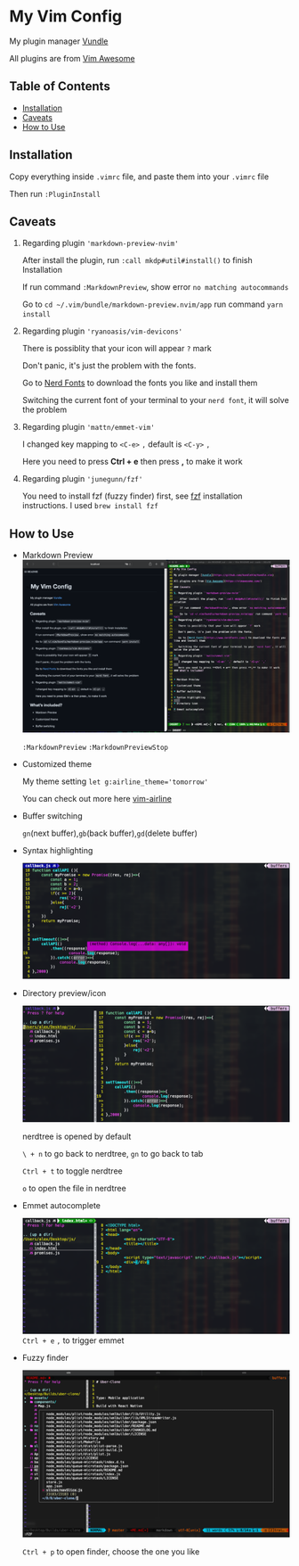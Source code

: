 # My Vim Config

My plugin manager [Vundle](https://github.com/VundleVim/Vundle.vim) 

All plugins are from [Vim Awesome](https://vimawesome.com/)

## Table of Contents



* [Installation](#installation)
* [Caveats](#caveats)
* [How to Use](#how-to-use)

## Installation

Copy everything inside `.vimrc` file, and paste them into your `.vimrc` file

Then run `:PluginInstall`

## Caveats


1. Regarding plugin `'markdown-preview-nvim'`

    After install the plugin, run `:call mkdp#util#install()` to finish Installation

    If run command `:MarkdownPreview`, show error `no matching autocommands`

    Go to `cd ~/.vim/bundle/markdown-preview.nvim/app` run command `yarn install`
2. Regarding plugin `'ryanoasis/vim-devicons'`

   There is possiblity that your icon will appear `?` mark

   Don't panic, it's just the problem with the fonts.

   Go to [Nerd Fonts](https://www.nerdfonts.com/) to download the fonts you like and install them

   Switching the current font of your terminal to your `nerd font`, it will solve the problem

3. Regarding plugin `'mattn/emmet-vim'`
   
   I changed key mapping to `<C-e>` `,` default is `<C-y>` `,`
   
   Here you need to press **Ctrl + e** then press **,** to make it work
4. Regarding plugin `'junegunn/fzf'`

   You need to install fzf (fuzzy finder) first, see [fzf](https://github.com/junegunn/fzf) installation instructions. I used `brew install fzf`

## How to Use

* Markdown Preview
    ![image](./markdown-preview.png)
    
    `:MarkdownPreview` `:MarkdownPreviewStop`
* Customized theme

    My theme setting `let g:airline_theme='tomorrow'`
    
    You can check out more here [vim-airline](https://github.com/vim-airline/vim-airline/wiki/Screenshots)

* Buffer switching
    
    `gn`(next buffer),`gb`(back buffer),`gd`(delete buffer)

* Syntax highlighting
    
    ![image](./syntax-highlighting.png)

* Directory preview/icon 

    ![image](./directory.png)
     
    nerdtree is opened by default

    `\ + n` to go back to nerdtree, `gn` to go back to tab

    `Ctrl + t` to toggle nerdtree
    
   `o` to open the file in nerdtree
* Emmet autocomplete


    ![image](./emmet.png)
    `Ctrl + e` `,` to trigger emmet


* Fuzzy finder

    ![image](./fuzzy-finder.png)

    `Ctrl + p` to open finder, choose the one you like 








